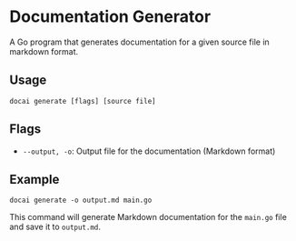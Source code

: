 # Documentation Generator

A Go program that generates documentation for a given source file in markdown format.

## Usage

```
docai generate [flags] [source file]
```

## Flags

- `--output, -o`:  Output file for the documentation (Markdown format)

## Example

```
docai generate -o output.md main.go
```

This command will generate Markdown documentation for the `main.go` file and save it to `output.md`.